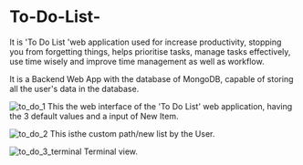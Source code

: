 # To-Do-List-
It is 'To Do List 'web application used for increase productivity, stopping you from forgetting things, helps prioritise tasks, manage tasks effectively, use time wisely and improve time management as well as workflow.

It is a Backend Web App with the database of MongoDB, capable of storing all the user's data in the database.

![to_do_1](https://user-images.githubusercontent.com/108878412/207617630-4266f4a4-98a4-43e0-ae4a-3a159e45e368.PNG)
This the web interface of the 'To Do List' web application, having the 3 default values and a input of New Item.

![to_do_2](https://user-images.githubusercontent.com/108878412/207618157-a8a61991-157c-4a41-b219-c35837b8bac8.PNG)
This isthe custom path/new list by the User.

![to_do_3_terminal](https://user-images.githubusercontent.com/108878412/207618523-81361137-4953-4901-ab37-3b365ed6fffb.PNG)
Terminal view.





